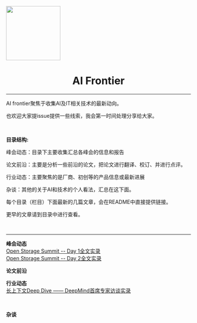 

<img title="" src="https://wx.qlogo.cn/mmopen/PiajxSqBRaELHnAAaoGVGpPt7VGJZ5XhbvxROC00TVkERMpcQDAkAUoGjLw5TJFJelFVYECvsWujd9RAZabmWicTVY6qHIVesy7rosKYYR7nEYcfyvsZW1AY6rJvl1icdmW/64" alt="" width="148" data-align="center">

# <center>AI Frontier</center>

---

AI frontier聚焦于收集AI及IT相关技术的最新动向。

也欢迎大家提issue提供一些线索，我会第一时间处理分享给大家。



<br>


**目录结构:**



峰会动态：目录下主要收集汇总各峰会的信息和报告

论文前沿：主要是分析一些前沿的论文，把论文进行翻译、校订、并进行点评。

行业动态：主要聚焦的是厂商、初创等的产品信息或最新进展

杂谈：其他的关于AI和技术的个人看法，汇总在这下面。



每个目录（栏目）下面最新的几篇文章，会在README中直接提供链接。

更早的文章请到目录中进行查看。


<br>

---

**峰会动态**
<br>
[Open Storage Summit -- Day 1全文实录](https://mp.weixin.qq.com/s/ehWnY66bLayo9JfhakvqQQ)
<br>
[Open Storage Summit -- Day 2全文实录](https://mp.weixin.qq.com/s/VQ3TIEtjeLU_f35yFu44Qg)
<br>

**论文前沿**
<br>

**行业动态**
<br>
[长上下文Deep Dive —— DeepMind首席专家访谈实录](https://mp.weixin.qq.com/s/NOMDbJjgNVCy5S9Esptugw)

<br>

**杂谈**
<br>



